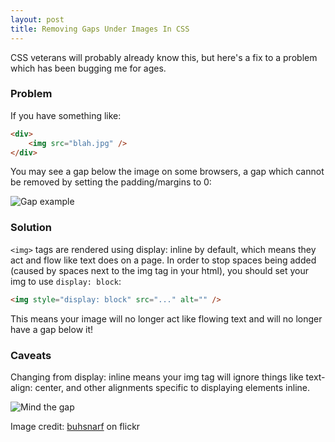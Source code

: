 ```yaml
---
layout: post
title: Removing Gaps Under Images In CSS
---
```


CSS veterans will probably already know this, but here's a fix to a problem which has been bugging me for ages.

### Problem

If you have something like:

```html
<div>
    <img src="blah.jpg" />
</div>
```

You may see a gap below the image on some browsers, a gap which cannot be removed by setting the padding/margins to 0:

![Gap example](/images/gap.gif)

### Solution

`<img>` tags are rendered using display: inline by default, which means they act and flow like text does on a page. In order to stop spaces being added (caused by spaces next to the img tag in your html), you should set your img to use `display: block`:

```html
<img style="display: block" src="..." alt="" />
```

This means your image will no longer act like flowing text and will no longer have a gap below it!

### Caveats

Changing from display: inline means your img tag will ignore things like text-align: center, and other alignments specific to displaying elements inline.

![Mind the gap](/images/mind-the-gap.jpg)

Image credit: [buhsnarf](http://flickr.com/photos/buhsnarf/2534278930/) on flickr
